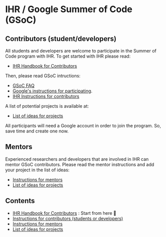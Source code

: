 # IHR / Google Summer of Code (GSoC)

## Contributors (student/developers)
All students and developers are welcome to participate in the Summer of Code program with IHR. 
To get started with IHR please read:
- [IHR Handbook for Contributors](ihr-contributor-handbook.md) 

Then, please read GSoC intructions:
- [GSoC FAQ](https://developers.google.com/open-source/gsoc/faq) 
- [Google's instructions for participating](https://summerofcode.withgoogle.com/). 
- [IHR Instructions for contributors](contributor-guidance.md)

A list of potential projects is available at:
- [List of ideas for projects](ideas.md)

All participants will need a Google account in order to join the program. So, save time and create one now. 

## Mentors
Experienced researchers and developers that are involved in IHR can mentor GSoC contributors.
Please read the mentor instructions and add your project in the list of ideas:
- [Instructions for mentors](mentor-guidance.md)
- [List of ideas for projects](ideas.md)

## Contents
- [IHR Handbook for Contributors](ihr-contributor-handbook.md) : Start from here 🚀
- [Instructions for contributors (students or developers)](contributor-guidance.md)
- [Instructions for mentors](mentor-guidance.md)
- [List of ideas for projects](ideas.md)

